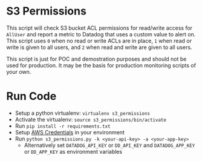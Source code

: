 # S3 Permissions
This script will check S3 bucket ACL permissions for read/write access for
`AllUser` and report a metric to Datadog that uses a custom value to alert on.
This script uses `0` when no read or write ACLs are in place, `1` when read or
write is given to all users, and `2` when read and write are given to all users.

This script is just for POC and demostration purposes and should not be used for
production. It may be the basis for production monitoring scripts of your own.


# Run Code
- Setup a python virtualenv: `virtualenv s3_permissions`
- Activate the virtualenv: `source s3_permissions/bin/activate`
- Run `pip install -r requirements.txt`
- Setup [AWS Credentials](http://boto3.readthedocs.io/en/latest/guide/configuration.html)
  in your environment
- Run `python s3_permissions.py -k <your-api-key> -a <your-app-key>`
  - Alternatively set `DATADOG_API_KEY` or `DD_API_KEY` and `DATADOG_APP_KEY` or
    `DD_APP_KEY` as environment variables
